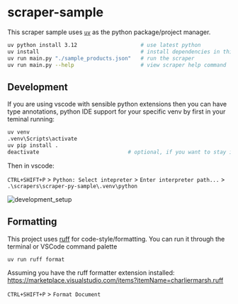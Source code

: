 # scraper-sample

This scraper sample uses [`uv`](https://github.com/astral-sh/uv) as the python package/project manager.

```sh
uv python install 3.12                    # use latest python
uv install                                # install dependencies in this project
uv run main.py "./sample_products.json"   # run the scraper
uv run main.py --help                     # view scraper help command
```

## Development

If you are using vscode with sensible python extensions then you can have type annotations, python
IDE support for your specific venv by first in your teminal running:

```sh
uv venv
.venv\Scripts\activate
uv pip install .
deactivate                            # optional, if you want to stay in the env
```

Then in vscode:

`CTRL+SHIFT+P` >
`Python: Select intepreter` > 
`Enter interpreter path...` >
`.\scrapers\scraper-py-sample\.venv\python`

![development_setup](./docs/development-setup1.gif)

## Formatting

This project uses [ruff](https://github.com/astral-sh/ruff) for code-style/formatting. 
You can run it through the terminal or VSCode command palette

```sh
uv run ruff format
```

Assuming you have the ruff formatter extension installed:
https://marketplace.visualstudio.com/items?itemName=charliermarsh.ruff

`CTRL+SHIFT+P` >
`Format Document`
